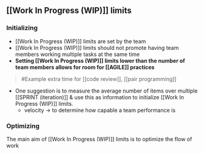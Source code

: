 

## [[Work In Progress (WIP)]] limits
### Initializing
- [[Work In Progress (WIP)]] limits are set by the team
- [[Work In Progress (WIP)]] limits should not promote having team members working multiple tasks at the same time
- **Setting [[Work In Progress (WIP)]] limits lower than the number of team members allows for room for [[AGILE]] practices**
>	#Example 
>	extra time for [[code review]], [[pair programming]]
- One suggestion is to measure the average number of items over multiple [[SPRINT (iteration)]] & use this as information to initialize [[Work In Progress (WIP)]] limits.
	- velocity $\rightarrow$ to determine how capable a team performance is

### Optimizing
The main aim of [[Work In Progress (WIP)]] limits is to optimize the flow of work


